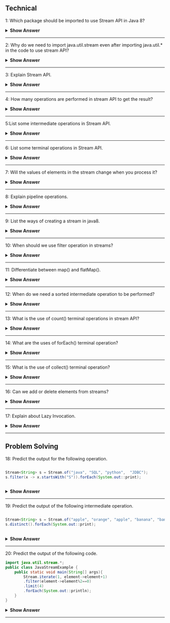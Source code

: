  ## Technical 
 
 1: Which package should be imported to use Stream API in Java 8?

 <details><summary><b> Show Answer</b></summary>

 We should import java.util.stream, which includes all the classes and interfaces used for functional-type operations. 

 </details>

 ---
 
 2: Why do we need to import java.util.stream even after importing java.util.* in the code to use stream API?

   <details><summary><b> Show Answer</b></summary>

  - java.util.* will import all the direct classes and interfaces but not sub-classes/sub-packages.
  - stream class resides in the sub package java.util.stream package so it will not be included in java.util.*.

  </details>

  ---
    
  3: Explain Stream API.
    
 <details><summary><b> Show Answer</b></summary>

 - Stream API is a collection of objects which can be processed to get the desired result. Example: If we want to filter the movies released in     
   2022 from the movie database.
 - A stream is a sequence of objects that supports various methods which can be pipelined to produce the desired result.
   The features of Java stream are –
   - A stream is not a data structure instead it takes input from the Collections, Arrays or I/O channels.
   - Streams don’t change the original data structure, they only provide the result as per the pipelined methods.
   - Each intermediate operation is lazily executed and returns a stream as a result, hence various intermediate operations can be pipelined.   
     Terminal operations mark the end of the stream and return the result.

  </details>

  ---
  
  4: How many operations are performed in stream API to get the result?

  <details><summary><b> Show Answer</b></summary>

- Two operations - Intermediate and terminal operations.
- Intermediate - will process the stream to get the result (like a filter, or map).
- Terminal - it is the end of the stream to return the result.

</details>

---
   
5:List some intermediate operations in Stream API.

 <details><summary><b> Show Answer</b></summary>
 These are some intermediate operations used in Stream API.
 
 ![image](https://user-images.githubusercontent.com/92523245/183340700-36890903-b56e-4875-b2c5-5f3b0e9e812b.png)

</details>

  ---
  
6: List some terminal operations in Stream API.

 <details><summary><b> Show Answer</b></summary>
 
 These are some terminal operations used in Stream API.

![image](https://user-images.githubusercontent.com/92523245/183340851-0d37a284-efa2-4743-b2e1-ae56137139f0.png)

</details>
  
  ---

7: Will the values of elements in the stream change when you process it?

 <details><summary><b> Show Answer</b></summary>

No.
  
 <details><summary><b> Explanation </b></summary>
  
Because stream API processes the elements as per pipelined operations without changing the values.

</details>
  
</details>
  
 ---

8: Explain pipeline operations.

 <details><summary><b> Show Answer</b></summary>

- Stream API will take the stream of elements as the source, performs a pipeline of operations, and returns the  result 
- A pipeline of operations consists of a source, zero or more intermediate operations(filter, sort, map), and a terminal operation.

</details>
  
 ---

9: List the ways of creating a stream in java8.

 <details><summary><b> Show Answer</b></summary>

- By creating Stream.of() method 
- Stream from a Collection using stream() & parallelStream() methods
- Stream from an Array using Arrays.stream()
- Stream using Stream.builder()
- By an Empty Stream using Stream.empty()
- Creating an infinite Stream using Stream.generate() method and Stream.iterate() method
- Creating Stream of a File

</details>

 ---
  
10: When should we use filter operation in streams?

 <details><summary><b> Show Answer</b></summary>

- When we need to process and return a stream from another stream that satisfies a given condition we use filters in intermediate operations.
- Example: Return the movie list released in 2022 from the movie database.

</details>
  
 ---

11: Differentiate between map() and flatMap().

 <details><summary><b> Show Answer</b></summary>

- map() - will work on the streams and transform the single input value into a single output.
- flatMap() - will work on the streams and transform the single input value into multiple outputs by flattening it.
- The primary difference between map() vs flatMap() is the return type of both methods.
-  map() is used for transformation only, but flatMap() is used for both transformation and flattening.

   ` flatMap() = map() + Flattening `

</details>

  ---
  
12: When do we need a sorted intermediate operation to be performed?

 <details><summary><b> Show Answer</b></summary>

- sorted can be used when we need to return the stream of elements in sorted order like sorting arrays.
- Example: return the student database sorted with their department ids.

</details>
  
---

13: What is the use of count() terminal operations in stream API?

 <details><summary><b> Show Answer</b></summary>
 
- The count() method returns the count of elements in a stream
- when we need the result of the stream to be finite numbers.
- Example: return the number of employees working in a particular department.

</details>
  
---

14: What are the uses of forEach() terminal operation?

 <details><summary><b> Show Answer</b></summary>

- When we need to iterate the elements in the stream.
- This is the only operation that returns void.
- It can directly call on collections or stream.

</details>

 ---
  
15: What is the use of collect() terminal operation?

 <details><summary><b> Show Answer</b></summary>

- When we need to convert the source stream into collections by using intermediate operations. 
- Result stream may be of the list, set, map, etc.

</details>
 
 ---

 16: Can we add or delete elements from streams?

  <details><summary><b> Show Answer</b></summary>

 No
  
   <details><summary><b> Explanation </b></summary>
    
    
 - we cannot add/ delete elements in the stream
 - we can only perform the operations on the stream
 - Stream does not store the data as well.

 </details>
    
   </details>
    
 ---
 
 17: Explain about Lazy Invocation.

 <details><summary><b> Show Answer</b></summary>

- Intermediate operations are lazy because they will be invoked if only required for the execution of terminal operations.
- But it is optimized and it can process large numbers of data with high performance.

</details>

  ---

## Problem Solving

18: Predict the output for the following operation.
 ``` java
 
Stream<String> s = Stream.of("java", "SQL", "python",  "JDBC");
 s.filter(x -> x.startsWith("S")).forEach(System.out::print);
  
 ```
  <details><summary><b> Show Answer</b></summary>

  returns SQL
   
  <details><summary><b> Explanation </b></summary>
   
 - Here we are using the filter to return the result of the element starting with "S".

 </details>
   
   </details>
   
  ---

 19: Predict the output of the following intermediate operation.
 ``` java

Stream<String> s = Stream.of("apple", "orange", "apple", "banana", "banana");
s.distinct().forEach(System.out::print);
   
 ```
 <details><summary><b> Show Answer</b></summary>

   returns appleorangebanana
  
 <details><summary><b> Explanation </b></summary>
  
- distinct()- will return a stream from the source stream removing the duplicate elements.
  
 </details>
  
   </details>
  
  ---


 20: Predict the output of the following code.

``` java
import java.util.stream.*;  
public class JavaStreamExample {  
    public static void main(String[] args){  
        Stream.iterate(1, element->element+1)  
        .filter(element->element%2==0)  
        .limit(4)  
        .forEach(System.out::println);  
    }  
}
```
 <details><summary><b> Show Answer</b></summary>
  
   2<br>
   4<br>
   6<br>
   8<br>
  
  <details><summary><b> Explanation </b></summary>
   
   - iterate () is used to iterate through the elements in the stream.
   - filter() used to apply the condition on the stream 
   - forEach() is used to return the result from the stream after iteration.
 
</details>
   
</details>
   
---


